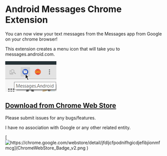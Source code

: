 # Android Messages Chrome Extension

You can now view your text messages from the Messages app from Google on your chrome browser! 

This extension creates a menu icon that will take you to messages.android.com.

![](screenshot-2.png)

## [Download from Chrome Web Store](https://chrome.google.com/webstore/detail/jfdljcfpodnifhgicdjefibjionmfmcg)

Please submit issues for any bugs/features.

I have no association with Google or any other related entity.

[![https://chrome.google.com/webstore/detail/jfdljcfpodnifhgicdjefibjionmfmcg](ChromeWebStore_Badge_v2.png )](https://chrome.google.com/webstore/detail/jfdljcfpodnifhgicdjefibjionmfmcg)